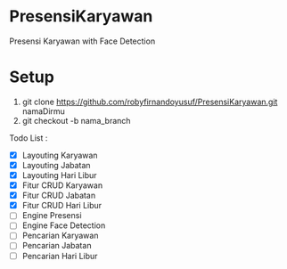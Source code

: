 # PresensiKaryawan
Presensi Karyawan with Face Detection

# Setup 
1. git clone https://github.com/robyfirnandoyusuf/PresensiKaryawan.git namaDirmu
2. git checkout -b nama_branch

Todo List : 
- [x] Layouting Karyawan
- [x] Layouting Jabatan
- [x] Layouting Hari Libur
- [x] Fitur CRUD Karyawan
- [x] Fitur CRUD Jabatan
- [x] Fitur CRUD Hari Libur
- [ ] Engine Presensi
- [ ] Engine Face Detection
- [ ] Pencarian Karyawan
- [ ] Pencarian Jabatan
- [ ] Pencarian Hari Libur
